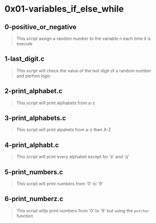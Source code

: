 # 0x01-variables_if_else_while

## 0-positive_or_negative
> This script assign a random number to the variable n each time it is execute 

## 1-last_digit.c 
> This script will check the value of the last digit of a random number and perfom logic 

## 2-print_alphabet.c
> This script will print alphabets from a-z

## 3-print_alphabets.c
> This script will print alpahets from a-z then A-Z

## 4-print_alphabt.c
> This script will print every alphabet except for 'e' and 'q'

## 5-print_numbers.c
> This script will print numbers from '0' to '9'

## 6-print_numberz.c
> This script willp print numbers from '0' to '9' but using the `putchar` function
